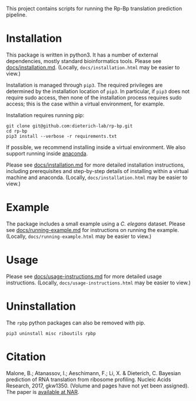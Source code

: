 This project contains scripts for running the Rp-Bp translation prediction pipeline.

# Installation

This package is written in python3. It has a number of external dependencies, mostly standard bioinformatics tools. Please see [docs/installation.md](docs/installation.md#prerequisites). (Locally, ``docs/installation.html`` may be easier to view.)

Installation is managed through `pip3`. The required privileges are determined by the installation location of `pip3`. In particular, if `pip3` does not require sudo access, then none of the installation process requires sudo access; this is the case within a virtual environment, for example.

Installation requires running pip:

```
git clone git@github.com:dieterich-lab/rp-bp.git
cd rp-bp
pip3 install --verbose -r requirements.txt
```

If possible, we recommend installing inside a virtual environment. We also support running inside [anaconda](https://www.continuum.io/).

Please see [docs/installation.md](docs/installation.md) for more detailed installation instructions, including prerequisites and step-by-step details of installing within a virtual machine and anaconda. (Locally, ``docs/installation.html`` may be easier to view.)


# Example

The package includes a small example using a *C. elegans* dataset. Please see [docs/running-example.md](docs/running-example.md) for instructions on running the example. (Locally, ``docs/running-example.html`` may be easier to view.)

# Usage

Please see [docs/usage-instructions.md](docs/usage-instructions.md) for more detailed usage instructions. (Locally, ``docs/usage-instructions.html`` may be easier to view.)

# Uninstallation

The `rpbp` python packages can also be removed with pip.

``pip3 uninstall misc riboutils rpbp``

# Citation

Malone, B.; Atanassov, I.; Aeschimann, F.; Li, X. & Dieterich, C. Bayesian prediction of RNA translation from ribosome profiling. Nucleic Acids Research, 2017, gkw1350. (Volume and pages have not yet been assigned). The paper is [available at NAR](https://academic.oup.com/nar/article-lookup/doi/10.1093/nar/gkw1350).
